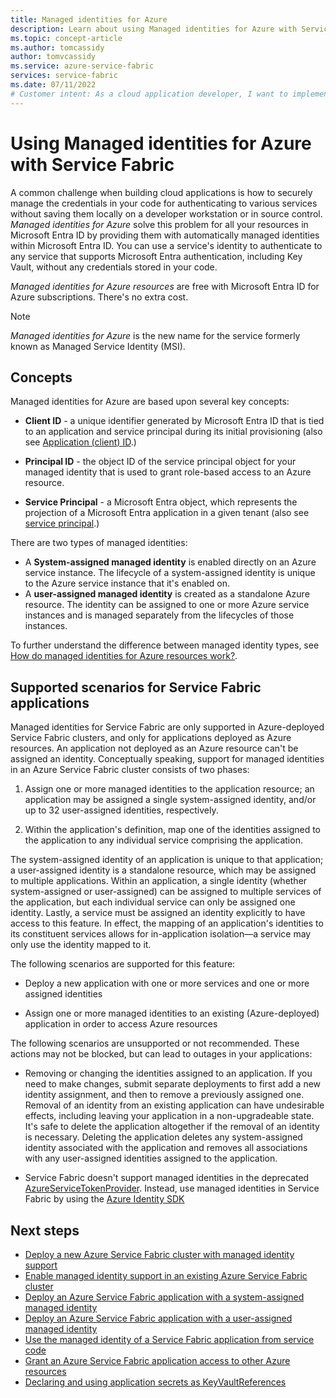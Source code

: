 ```yaml
---
title: Managed identities for Azure
description: Learn about using Managed identities for Azure with Service Fabric.
ms.topic: concept-article
ms.author: tomcassidy
author: tomvcassidy
ms.service: azure-service-fabric
services: service-fabric
ms.date: 07/11/2022
# Customer intent: As a cloud application developer, I want to implement managed identities for my Service Fabric applications, so that I can securely authenticate to Azure services without hardcoding credentials in my code.
---
```


# Using Managed identities for Azure with Service Fabric

A common challenge when building cloud applications is how to securely manage the credentials in your code for authenticating to various services without saving them locally on a developer workstation or in source control. *Managed identities for Azure* solve this problem for all your resources in Microsoft Entra ID by providing them with automatically managed identities within Microsoft Entra ID. You can use a service's identity to authenticate to any service that supports Microsoft Entra authentication, including Key Vault, without any credentials stored in your code.

*Managed identities for Azure resources* are free with Microsoft Entra ID for Azure subscriptions. There's no extra cost.

> [!NOTE]
> *Managed identities for Azure* is the new name for the service formerly known as Managed Service Identity (MSI).

## Concepts

Managed identities for Azure are based upon several key concepts:

- **Client ID** - a unique identifier generated by Microsoft Entra ID that is tied to an application and service principal during its initial provisioning (also see [Application (client) ID](/azure/active-directory/develop/developer-glossary#application-client-id).)

- **Principal ID** - the object ID of the service principal object for your managed identity that is used to grant role-based access to an Azure resource.

- **Service Principal** - a Microsoft Entra object, which represents the projection of a Microsoft Entra application in a given tenant (also see [service principal](/azure/active-directory/develop/developer-glossary#service-principal-object).)

There are two types of managed identities:

- A **System-assigned managed identity** is enabled directly on an Azure service instance.  The lifecycle of a system-assigned identity is unique to the Azure service instance that it's enabled on.
- A **user-assigned managed identity** is created as a standalone Azure resource. The identity can be assigned to one or more Azure service instances and is managed separately from the lifecycles of those instances.

To further understand the difference between managed identity types, see [How do managed identities for Azure resources work?](/azure/active-directory/managed-identities-azure-resources/overview#managed-identity-types).

## Supported scenarios for Service Fabric applications

Managed identities for Service Fabric are only supported in Azure-deployed Service Fabric clusters, and only for applications deployed as Azure resources. An application not deployed as an Azure resource can't be assigned an identity. Conceptually speaking, support for managed identities in an Azure Service Fabric cluster consists of two phases:

1. Assign one or more managed identities to the application resource; an application may be assigned a single system-assigned identity, and/or up to 32 user-assigned identities, respectively.

2. Within the application's definition, map one of the identities assigned to the application to any individual service comprising the application.

The system-assigned identity of an application is unique to that application; a user-assigned identity is a standalone resource, which may be assigned to multiple applications. Within an application, a single identity (whether system-assigned or user-assigned) can be assigned to multiple services of the application, but each individual service can only be assigned one identity. Lastly, a service must be assigned an identity explicitly to have access to this feature. In effect, the mapping of an application's identities to its constituent services allows for in-application isolation—a service may only use the identity mapped to it.

The following scenarios are supported for this feature:

- Deploy a new application with one or more services and one or more assigned identities

- Assign one or more managed identities to an existing (Azure-deployed) application in order to access Azure resources

The following scenarios are unsupported or not recommended. These actions may not be blocked, but can lead to outages in your applications:

- Removing or changing the identities assigned to an application. If you need to make changes, submit separate deployments to first add a new identity assignment, and then to remove a previously assigned one. Removal of an identity from an existing application can have undesirable effects, including leaving your application in a non-upgradeable state. It's safe to delete the application altogether if the removal of an identity is necessary. Deleting the application deletes any system-assigned identity associated with the application and removes all associations with any user-assigned identities assigned to the application.

- Service Fabric doesn't support managed identities in the deprecated [AzureServiceTokenProvider](/dotnet/api/overview/azure/service-to-service-authentication). Instead, use managed identities in Service Fabric by using the [Azure Identity SDK](./how-to-managed-identity-service-fabric-app-code.md)

## Next steps

- [Deploy a new Azure Service Fabric cluster with managed identity support](./configure-new-azure-service-fabric-enable-managed-identity.md)
- [Enable managed identity support in an existing Azure Service Fabric cluster](./configure-existing-cluster-enable-managed-identity-token-service.md)
- [Deploy an Azure Service Fabric application with a system-assigned managed identity](./how-to-deploy-service-fabric-application-system-assigned-managed-identity.md)
- [Deploy an Azure Service Fabric application with a user-assigned managed identity](./how-to-deploy-service-fabric-application-user-assigned-managed-identity.md)
- [Use the managed identity of a Service Fabric application from service code](./how-to-managed-identity-service-fabric-app-code.md)
- [Grant an Azure Service Fabric application access to other Azure resources](./how-to-grant-access-other-resources.md)
- [Declaring and using application secrets as KeyVaultReferences](./service-fabric-keyvault-references.md)
